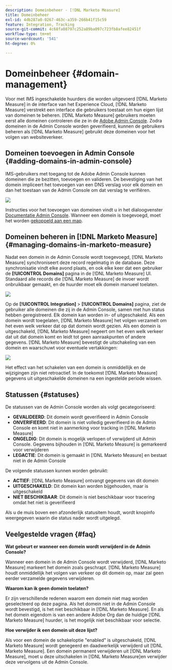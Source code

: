 ```yaml
---
description: Domeinbeheer - [!DNL Marketo Measure]
title: Domeinbeheer
exl-id: 4db287a0-0267-463c-a359-266b41f15c59
feature: Integration, Tracking
source-git-commit: 4c68fa08797c252a89ba097c723fb8afee82451f
workflow-type: tm+mt
source-wordcount: '541'
ht-degree: 0%

---
```


# Domeinbeheer {#domain-management}

Voor met IMS ingeschakelde huurders die worden uitgevoerd [!DNL Marketo Measure] in de interface van het Experience Cloud, [!DNL Marketo Measure] verstrekt een interface die gebruikers toestaat om hun eigen lijst van domeinen te beheren. [!DNL Marketo Measure] gebruikers moeten eerst alle domeinen controleren die ze in de [Adobe Admin Console](https://adminconsole.adobe.com/). Zodra domeinen in de Admin Console worden geverifieerd, kunnen de gebruikers beheren als [!DNL Marketo Measure] gebruikt deze domeinen voor het volgen van websiteverkeer.

## Domeinen toevoegen in Admin Console {#adding-domains-in-admin-console}

IMS-gebruikers met toegang tot de Adobe Admin Console kunnen domeinen die ze bezitten, toevoegen en valideren. De bevestiging van het domein impliceert het toevoegen van een DNS verslag voor elk domein en dan het toestaan van de Admin Console om dat verslag te verifiëren.

![](assets/domain-management-1.png)

Instructies voor het toevoegen van domeinen vindt u in het dialoogvenster [Documentatie Admin Console](https://helpx.adobe.com/nl/enterprise/using/add-domains-directories.html). Wanneer een domein is toegevoegd, moet het worden [gekoppeld aan een map](https://helpx.adobe.com/nl/enterprise/using/add-domains-directories.html#link-domains-to-directoies).

## Domeinen beheren in [!DNL Marketo Measure] {#managing-domains-in-marketo-measure}

Nadat een domein in de Admin Console wordt toegevoegd, [!DNL Marketo Measure] synchroniseert deze record regelmatig in de database. Deze synchronisatie vindt elke avond plaats, en ook elke keer dat een gebruiker de **[!UICONTROL Domains]** pagina in de [!DNL Marketo Measure] UI. Standaard alle records die [!DNL Marketo Measure] de invoer wordt onbruikbaar gemaakt, en de huurder moet elk domein manueel toelaten.

![](assets/domain-management-2.png)

Op de **[!UICONTROL Integration]** > **[!UICONTROL Domains]** pagina, ziet de gebruiker alle domeinen die zij in de Admin Console, samen met hun status hebben geregistreerd. Elk domein kan worden in- of uitgeschakeld. Als een domein wordt toegelaten, [!DNL Marketo Measure] het volgen verzamelt om het even welk verkeer dat op dat domein wordt gezien. Als een domein is uitgeschakeld, [!DNL Marketo Measure] negeert om het even welk verkeer dat uit dat domein komt en leidt tot geen aanraakpunten of andere gegevens. [!DNL Marketo Measure] bevestigt de uitschakeling van een domein en waarschuwt voor eventuele vertakkingen:

![](assets/domain-management-3.png)

Het effect van het schakelen van een domein is onmiddellijk en de wijzigingen zijn niet retroactief. In de toekomst [!DNL Marketo Measure] gegevens uit uitgeschakelde domeinen na een ingestelde periode wissen.

## Statussen {#statuses}

De statussen van de Admin Console worden als volgt gecategoriseerd:

* **GEVALIDEERD**: Dit domein wordt geverifieerd in Admin Console
* **ONVERIFIEERD**: Dit domein is niet volledig geverifieerd in de Admin Console en komt niet in aanmerking voor tracking in [!DNL Marketo Measure]
* **ONGELDIG**: Dit domein is mogelijk verlopen of verwijderd uit Admin Console. Gegevens bijhouden in [!DNL Marketo Measure] is gemarkeerd voor verwijderen
* **LEGACTIE**: Dit domein is gemaakt in [!DNL Marketo Measure] en bestaat niet in de Admin Console

De volgende statussen kunnen worden gebruikt:

* **ACTIEF**: [!DNL Marketo Measure] ontvangt gegevens van dit domein
* **UITGESCHAKELD**: Dit domein kan worden bijgehouden, maar is uitgeschakeld
* **NIET BESCHIKBAAR**: Dit domein is niet beschikbaar voor tracering omdat het niet is geverifieerd

Als u de muis boven een afzonderlijk statusitem houdt, wordt knopinfo weergegeven waarin die status nader wordt uitgelegd.

## Veelgestelde vragen {#faq}

**Wat gebeurt er wanneer een domein wordt verwijderd in de Admin Console?**

Wanneer een domein in de Admin Console wordt verwijderd, [!DNL Marketo Measure] markeert het domein zoals geschrapt. [!DNL Marketo Measure] houdt onmiddellijk het volgen van verkeer op dit domein op, maar zal geen eerder verzamelde gegevens verwijderen.

**Waarom kan ik geen domein toelaten?**

Er zijn verschillende redenen waarom een domein niet mag worden geselecteerd op deze pagina. Als het domein niet in de Admin Console wordt bevestigd, is het niet beschikbaar in [!DNL Marketo Measure]. En als het domein eigendom is van een andere Adobe Org dan de huidige [!DNL Marketo Measure] huurder, is het mogelijk niet beschikbaar voor selectie.

**Hoe verwijder ik een domein uit deze lijst?**

Als voor een domein de schakeloptie &quot;enabled&quot; is uitgeschakeld, [!DNL Marketo Measure] wordt genegeerd en daadwerkelijk verwijderd uit [!DNL Marketo Measure]. Een domein permanent verwijderen uit [!DNL Marketo Measure], moet u deze uitschakelen in [!DNL Marketo Measure]en verwijder deze vervolgens uit de Admin Console.
